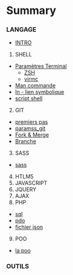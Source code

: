 # Summary

### LANGAGE
* [INTRO](README.md)
1. SHELL
  * [Paramètres Terminal](bash_script/param_terminal.md)
    * [ZSH](bash_script/param_zshrc.md)
    * [virmc](bash_script/vimrc_config.md)
  * [Man commande](bash_script/commande.md)
  * [ln - lien symbolique](bash_script/ln_liensymbolique.md)
  * [script shell](bash_script/info.md)
2. GIT
  * [premiers pas](git/learningit.md)
  * [paramss_git](git/params_git.md)
  * [Fork & Merge](git/fork_merge.md)
  * [Branche](git/branch.md)
3. SASS
  * [sass](sass/sass.md)
4. HTLM5
5. JAVASCRIPT
6. JQUERY
7. AJAX
8. PHP
  * [sql](php/sql.md)
  * [pdo](php/pdo.md)
  * [fichier json]('php/jsonfile.md')
9. POO
  * [la poo](poo/poo.md)

### OUTILS
